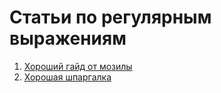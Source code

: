 # Статьи по регулярным выражениям
1.  [Хороший гайд от мозилы](https://developer.mozilla.org/ru/docs/Web/JavaScript/Guide/Regular_Expressions)
1.  [Хорошая шпаргалка](https://habr.com/ru/post/506994/)
